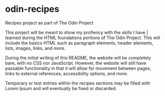 # odin-recipes
Recipes project as part of The Odin Project

This project will be meant to show my profiency with the skills I have   |
learned during the HTML foundations portions of The Odin Project. This
will include the basics HTML such as paragraph elements, header elements,
lists, images, links, and more. 

During the initial writing of this README, the website will be completely 
bare, with no CSS nor JavaScript. However, the website will still have 
passable functionality in that it will allow for movement between pages,
links to external references, accessibility options, and more. 

Temporary or test entries within the recipes sections may be filled with
Lorem Ipsum and will eventually be fixed or discarded. 